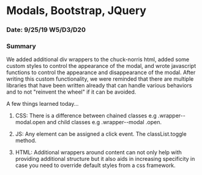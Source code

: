 # Modals, Bootstrap, JQuery

### Date: 9/25/19 W5/D3/D20

### Summary

We added additional div wrappers to the chuck-norris html, added some custom styles to control the appearance of the modal, and wrote javascript functions to control the appearance and disappearance of the modal. After writing this custom functionality, we were reminded that there are multiple libraries that have been written already that can handle various behaviors and to not "reinvent the wheel" if it can be avoided.

A few things learned today...

 1. CSS: There is a difference between chained classes e.g .wrapper--modal.open and child classes e.g .wrapper--modal .open.

2. JS: Any element can be assigned a click event. The classList.toggle method.

3. HTML: Additional wrappers around content can not only help with providing additional structure but it also aids in increasing specificity in case you need to override default styles from a css framework.
